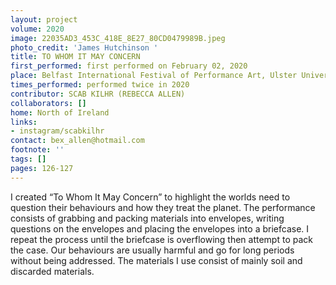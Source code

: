 ```yaml
---
layout: project
volume: 2020
image: 22035AD3_453C_418E_8E27_80CD0479989B.jpeg
photo_credit: 'James Hutchinson '
title: TO WHOM IT MAY CONCERN
first_performed: first performed on February 02, 2020
place: Belfast International Festival of Performance Art, Ulster University, Belfast
times_performed: performed twice in 2020
contributor: SCAB KILHR (REBECCA ALLEN)
collaborators: []
home: North of Ireland
links:
- instagram/scabkilhr
contact: bex_allen@hotmail.com
footnote: ''
tags: []
pages: 126-127
---
```




I created “To Whom It May Concern” to highlight the worlds need to question their behaviours and how they treat the planet. The performance consists of grabbing and packing materials into envelopes, writing questions on the envelopes and placing the envelopes into a briefcase. I repeat the process until the briefcase is overflowing then attempt to pack the case. Our behaviours are usually harmful and go for long periods without being addressed. The materials I use consist of mainly soil and discarded materials. 
